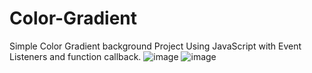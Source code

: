 # Color-Gradient
Simple Color Gradient background Project  Using JavaScript with Event Listeners and function callback.
![image](https://github.com/user-attachments/assets/114dff80-df62-4fa0-9bf5-b52a411fa507)
![image](https://github.com/user-attachments/assets/c40f9233-51b8-4e7c-800f-24af6362d66c)
